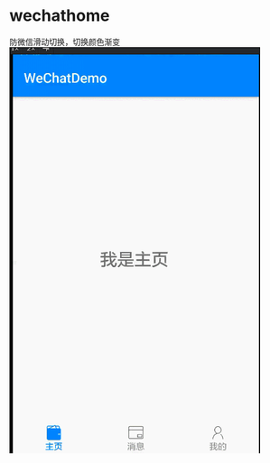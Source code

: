 # wechathome
 防微信滑动切换，切换颜色渐变
![image](https://github.com/JarekWang/wechathome/blob/master/app/screenshots/GIF.gif)